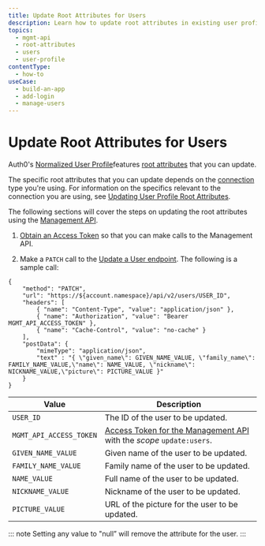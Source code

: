 ```yaml
---
title: Update Root Attributes for Users
description: Learn how to update root attributes in existing user profiles using the Auth0 Management API.
topics:
  - mgmt-api
  - root-attributes
  - users
  - user-profile
contentType:
  - how-to
useCase:
  - build-an-app
  - add-login
  - manage-users
---
```

# Update Root Attributes for Users

Auth0's [Normalized User Profile](/users/references/user-profile-structure)features [root attributes](/users/references/user-profile-structure#user-profile-attributes) that you can update.

The specific root attributes that you can update depends on the [connection](/identityproviders) type you're using. For information on the specifics relevant to the connection you are using, see [Updating User Profile Root Attributes](/users/normalized/auth0/update-root-attributes).

The following sections will cover the steps on updating the root attributes using the [Management API](/api/management/v2).

1. [Obtain an Access Token](https://auth0.com/docs/api/management/v2/tokens) so that you can make calls to the Management API.

2. Make a `PATCH` call to the [Update a User endpoint](/api/management/v2#!/Users/patch_users_by_id). The following is a sample call:

```har
{
	"method": "PATCH",
	"url": "https://${account.namespace}/api/v2/users/USER_ID",
    "headers": [
  	    { "name": "Content-Type", "value": "application/json" },
  	    { "name": "Authorization", "value": "Bearer MGMT_API_ACCESS_TOKEN" },
  	    { "name": "Cache-Control", "value": "no-cache" }
	],
	"postData": {
        "mimeType": "application/json",
        "text" : "{ \"given_name\": GIVEN_NAME_VALUE, \"family_name\": FAMILY_NAME_VALUE,\"name\": NAME_VALUE, \"nickname\": NICKNAME_VALUE,\"picture\": PICTURE_VALUE }"
	}
}
```

| **Value** | **Description** |
| - | - |
| `USER_ID` | Τhe ID of the user to be updated. |
| `MGMT_API_ACCESS_TOKEN`  | [Access Token for the Management API](/api/management/v2/tokens) with the <dfn data-key="scope">scope</dfn> `update:users`. |
| `GIVEN_NAME_VALUE` | Given name of the user to be updated. |
| `FAMILY_NAME_VALUE` | Family name of the user to be updated. |
| `NAME_VALUE` | Full name of the user to be updated. |
| `NICKNAME_VALUE` | Nickname of the user to be updated. |
| `PICTURE_VALUE` | URL of the picture for the user to be updated. |

::: note
Setting any value to "null” will remove the attribute for the user.
:::